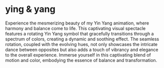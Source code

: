 # ying & yang
Experience the mesmerizing beauty of my Yin Yang animation, where harmony and balance come to life. This captivating visual spectacle features a rotating Yin Yang symbol that gracefully transitions through a spectrum of colors, creating a dynamic and soothing effect. The seamless rotation, coupled with the evolving hues, not only showcases the intricate dance between opposites but also adds a touch of vibrancy and elegance to the overall experience. Immerse yourself in this captivating blend of motion and color, embodying the essence of balance and transformation.
